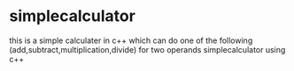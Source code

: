 # simplecalculator
this is a simple calculater in c++ which can do one of the following (add,subtract,multiplication,divide) for two operands
simplecalculator using c++
